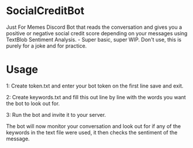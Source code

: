 # SocialCreditBot
 Just For Memes Discord Bot that reads the conversation and gives you a positive or negative social credit score depending on your messages using TextBlob Sentiment Analysis. - Super basic, super WIP. Don't use, this is purely for a joke and for practice.

 # Usage

 1: Create token.txt and enter your bot token on the first line save and exit.

 2: Create keywords.txt and fill this out line by line with the words you want the bot to look out for.

 3: Run the bot and invite it to your server.

 The bot will now monitor your conversation and look out for if any of the keywords in the text file were used, it then checks the sentiment of the message. 

